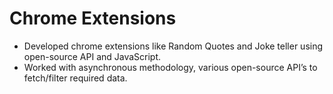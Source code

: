 # Chrome Extensions

<ul>
  <li>Developed chrome extensions like Random Quotes and Joke teller using open-source API and JavaScript.</li>
  <li>Worked with asynchronous methodology, various open-source API’s to fetch/filter required data.</li>
</ul>
